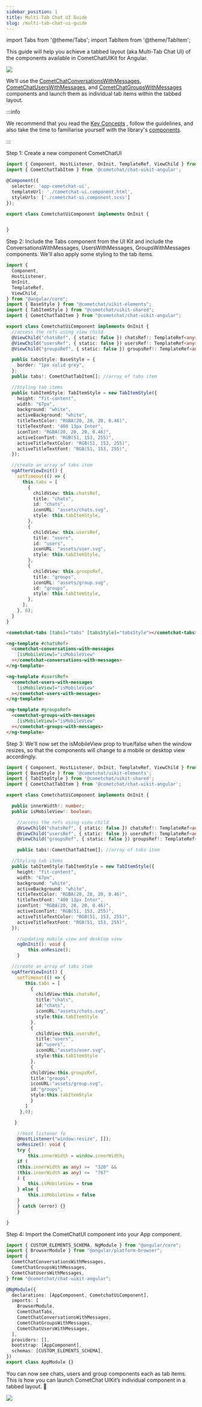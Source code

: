 ```yaml
---
sidebar_position: 1
title: Multi-Tab Chat UI Guide
slug: /multi-tab-chat-ui-guide
---
```


import Tabs from '@theme/Tabs';
import TabItem from '@theme/TabItem';

This guide will help you achieve a tabbed layout (aka Multi-Tab Chat UI) of the components available in CometChatUIKit for Angular.

![](../assets/multi_tab_ui_web_screens.png)

We’ll use the [CometChatConversationsWithMessages](./conversations-with-messages), [CometChatUsersWithMessages](./users-with-messages), and [CometChatGroupsWithMessages](./groups-with-messages) components and launch them as individual tab items within the tabbed layout.

:::info

We recommend that you read the [Key Concepts](/fundamentals/key-concepts) , follow the guidelines, and also take the time to familiarise yourself with the library's [components](/ui-kit/angular/components-overview).

:::

Step 1: Create a new component CometChatUI

<Tabs>
<TabItem value="ts" label="cometchat-ui.component.ts">

```typescript
import { Component, HostListener, OnInit, TemplateRef, ViewChild } from '@angular/core';
import { CometChatTabItem } from '@cometchat/chat-uikit-angular';

@Component({
  selector: 'app-cometchat-ui',
  templateUrl: './cometchat-ui.component.html',
  styleUrls: ['./cometchat-ui.component.scss']
});

export class CometchatUiComponent implements OnInit {


}
```

</TabItem>
</Tabs>

Step 2: Include the Tabs component from the UI Kit and include the ConversationsWithMessages, UsersWithMessages, GroupsWithMessages components. We'll also apply some styling to the tab items.

<Tabs>
<TabItem value="ts" label="cometchat-ui.component.ts">

```typescript
import {
  Component,
  HostListener,
  OnInit,
  TemplateRef,
  ViewChild,
} from "@angular/core";
import { BaseStyle } from "@cometchat/uikit-elements";
import { TabItemStyle } from "@cometchat/uikit-shared";
import { CometChatTabItem } from "@cometchat/chat-uikit-angular";

export class CometchatUiComponent implements OnInit {
  //access the refs using view child
  @ViewChild("chatsRef", { static: false }) chatsRef!: TemplateRef<any>;
  @ViewChild("usersRef", { static: false }) usersRef!: TemplateRef<any>;
  @ViewChild("groupsRef", { static: false }) groupsRef!: TemplateRef<any>;

  public tabsStyle: BaseStyle = {
    border: "1px solid grey",
  };
  public tabs!: CometChatTabItem[]; //array of tabs item

  //Styling tab items
  public tabItemStyle: TabItemStyle = new TabItemStyle({
    height: "fit-content",
    width: "67px",
    background: "white",
    activeBackground: "white",
    titleTextColor: "RGBA(20, 20, 20, 0.46)",
    titleTextFont: "400 13px Inter",
    iconTint: "RGBA(20, 20, 20, 0.46)",
    activeIconTint: "RGB(51, 153, 255)",
    activeTitleTextColor: "RGB(51, 153, 255)",
    activeTitleTextFont: "RGB(51, 153, 255)",
  });

  //create an array of tabs item
  ngAfterViewInit() {
    setTimeout(() => {
      this.tabs = [
        {
          childView: this.chatsRef,
          title: "chats",
          id: "chats",
          iconURL: "assets/chats.svg",
          style: this.tabItemStyle,
        },
        {
          childView: this.usersRef,
          title: "users",
          id: "users",
          iconURL: "assets/user.svg",
          style: this.tabItemStyle,
        },
        {
          childView: this.groupsRef,
          title: "groups",
          iconURL: "assets/group.svg",
          id: "groups",
          style: this.tabItemStyle,
        },
      ];
    }, 0);
  }
}
```

</TabItem>
<TabItem value="html" label="cometchat-ui.component.html">

```html
<cometchat-tabs [tabs]="tabs" [tabsStyle]="tabsStyle"></cometchat-tabs>

<ng-template #chatsRef>
  <cometchat-conversations-with-messages
    [isMobileView]="isMobileView"
  ></cometchat-conversations-with-messages>
</ng-template>

<ng-template #usersRef>
  <cometchat-users-with-messages
    [isMobileView]="isMobileView"
  ></cometchat-users-with-messages>
</ng-template>

<ng-template #groupsRef>
  <cometchat-groups-with-messages
    [isMobileView]="isMobileView"
  ></cometchat-groups-with-messages>
</ng-template>
```

</TabItem>
</Tabs>

Step 3: We'll now set the isMobileView prop to true/false when the window resizes, so that the components will change to a mobile or desktop view accordingly.

<Tabs>
<TabItem value="ts" label="cometchat-ui.component.ts">

```typescript
import { Component, HostListener, OnInit, TemplateRef, ViewChild } from '@angular/core';
import { BaseStyle } from '@cometchat/uikit-elements';
import { TabItemStyle } from '@cometchat/uikit-shared';
import { CometChatTabItem } from '@cometchat/chat-uikit-angular';

export class CometchatUiComponent implements OnInit {

  public innerWidth!: number;
  public isMobileView!: boolean;

	//access the refs using view child
	@ViewChild("chatsRef", { static: false }) chatsRef!: TemplateRef<any> ;
	@ViewChild("usersRef", { static: false }) usersRef!: TemplateRef<any>;
	@ViewChild("groupsRef", { static: false }) groupsRef!: TemplateRef<any>;

	public tabs!:CometChatTabItem[]; //array of tabs item

  //Styling tab items
  public tabItemStyle:TabItemStyle = new TabItemStyle({
    height: "fit-content",
    width: "67px",
    background: "white",
    activeBackground: "white",
    titleTextColor: "RGBA(20, 20, 20, 0.46)",
    titleTextFont: "400 13px Inter",
    iconTint: "RGBA(20, 20, 20, 0.46)",
    activeIconTint: "RGB(51, 153, 255)",
    activeTitleTextColor: "RGB(51, 153, 255)",
    activeTitleTextFont: "RGB(51, 153, 255)",
  });

	//updating mobile view and desktop view
	ngOnInit(): void {
		this.onResize();
	}

  //create an array of tabs item
  ngAfterViewInit() {
    setTimeout(() => {
       this.tabs = [
         {
           childView:this.chatsRef,
           title:"chats",
           id:"chats",
           iconURL:"assets/chats.svg",
           style:this.tabItemStyle
         },
         {
           childView:this.usersRef,
           title:"users",
           id:"users",
           iconURL:"assets/user.svg",
           style:this.tabItemStyle
         },
         {
         childView:this.groupsRef,
         title:"groups",
         iconURL:"assets/group.svg",
         id:"groups",
         style:this.tabItemStyle
         }
       ]
     },0);

   }

	//host listener fo
 	@HostListener("window:resize", []);
	onResize(): void {
    try {
    	this.innerWidth = window.innerWidth;
    if (
    (this.innerWidth as any) >=  "320" &&
    (this.innerWidth as any) <=  "767"
    ) {
    	this.isMobileView = true
    } else {
    	this.isMobileView = false
    }
    } catch (error) {}
	}

}
```

</TabItem>
</Tabs>

Step 4: Import the CometChatUI component into your App component.

<Tabs>
<TabItem value="ts" label="app.module.ts">

```typescript
import { CUSTOM_ELEMENTS_SCHEMA, NgModule } from "@angular/core";
import { BrowserModule } from "@angular/platform-browser";
import {
  CometChatConversationsWithMessages,
  CometChatGroupsWithMessages,
  CometChatUsersWithMessages,
} from "@cometchat/chat-uikit-angular";

@NgModule({
  declarations: [AppComponent, CometchatUiComponent],
  imports: [
    BrowserModule,
    CometChatTabs,
    CometChatConversationsWithMessages,
    CometChatGroupsWithMessages,
    CometChatUsersWithMessages,
  ],
  providers: [],
  bootstrap: [AppComponent],
  schemas: [CUSTOM_ELEMENTS_SCHEMA],
})
export class AppModule {}
```

</TabItem>
</Tabs>

You can now see chats, users and group components each as tab items. This is how you can launch CometChat UIKit’s individual component in a tabbed layout. 🎉

![](./assets/wm2swjlupe5cqqit0xzdw5r4gydv4bkt46lve90x91td1k7k3efognoyr1dig5t7.png)
